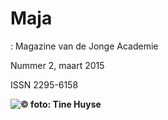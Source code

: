 # Maja
: Magazine van de Jonge Academie

Nummer 2, maart 2015

ISSN 2295-6158

**![](cover.jpg "© foto: Tine Huyse")**
